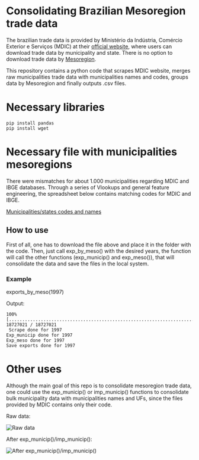 # Consolidating Brazilian Mesoregion trade data

The brazilian trade data is provided by Ministério da Indústria, Comércio Exterior e Serviços (MDIC) at their [official website](http://www.mdic.gov.br/index.php/comercio-exterior/estatisticas-de-comercio-exterior/base-de-dados-do-comercio-exterior-brasileiro-arquivos-para-download), where users can download trade data by municipality and state. There is no option to download trade data by [Mesoregion](https://en.wikipedia.org/wiki/Mesoregions_of_Brazil).

This repository contains a python code that scrapes MDIC website, merges raw municipalities trade data with municipalities names and codes, groups data by Mesoregion and finally outputs .csv files.

# Necessary libraries

```
pip install pandas
pip install wget
```

# Necessary file with municipalities mesoregions

There were mismatches for about 1.000 municipalities regarding MDIC and IBGE databases. Through a series of Vlookups and general feature engineering, the spreadsheet below contains matching codes for MDIC and IBGE.

[Municipalities/states codes and names](https://drive.google.com/open?id=1FU_1V7yYW-jILYy-KPW7UgvtYfYU7jRk)

## How to use

First of all, one has to download the file above and place it in the folder with the code. Then, just call exp_by_meso() with the desired years, the function will call the other functions (exp_municip() and exp_meso()), that will consolidate the data and save the files in the local system.

### Example

exports_by_meso(1997)

Output:
```
100% [........................................................................] 18727021 / 18727021
 Scrape done for 1997
Exp_municip done for 1997
Exp_meso done for 1997
Save exports done for 1997
```

# Other uses

Although the main goal of this repo is to consolidate mesoregion trade data, one could use the exp_municip() or imp_municip() functions to consolidate bulk municipality data with municipalities names and UFs, since the files provided by MDIC contains only their code.

Raw data:

![Raw data](https://i.imgur.com/CUe0ZEe.jpg)

After exp_municip()/imp_municip():

![After exp_municip()/imp_municip()](https://i.imgur.com/cMnLLJP.jpg)

